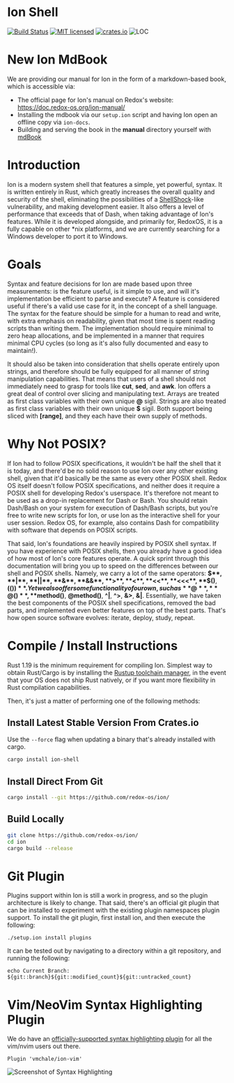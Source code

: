 # Ion Shell

[![Build Status](https://travis-ci.org/redox-os/ion.svg)](https://travis-ci.org/redox-os/ion)
[![MIT licensed](https://img.shields.io/badge/license-MIT-blue.svg)](./LICENSE)
[![crates.io](http://meritbadge.herokuapp.com/ion-shell)](https://crates.io/crates/ion-shell)
![LOC](https://tokei.rs/b1/github/redox-os/ion)

# New Ion MdBook

We are providing our manual for Ion in the form of a markdown-based book, which is accessible via:

- The official page for Ion's manual on Redox's website: https://doc.redox-os.org/ion-manual/
- Installing the mdbook via our `setup.ion` script and having Ion open an offline copy via `ion-docs`.
- Building and serving the book in the **manual** directory yourself with [mdBook](https://github.com/azerupi/mdBook)

# Introduction

Ion is a modern system shell that features a simple, yet powerful, syntax. It is written entirely
in Rust, which greatly increases the overall quality and security of the shell, eliminating the
possibilities of a [ShellShock](http://www.wikiwand.com/en/Shellshock_(software_bug))-like vulnerability, and making development easier. It also
offers a level of performance that exceeds that of Dash, when taking advantage of Ion's features.
While it is developed alongside, and primarily for, RedoxOS, it is a fully capable on other *nix
platforms, and we are currently searching for a Windows developer to port it to Windows.

# Goals

Syntax and feature decisions for Ion are made based upon three measurements: is the feature useful,
is it simple to use, and will it's implementation be efficient to parse and execute? A feature is
considered useful if there's a valid use case for it, in the concept of a shell language. The
syntax for the feature should be simple for a human to read and write, with extra emphasis on
readability, given that most time is spent reading scripts than writing them. The implementation
should require minimal to zero heap allocations, and be implemented in a manner that requires
minimal CPU cycles (so long as it's also fully documented and easy to maintain!).

It should also be taken into consideration that shells operate entirely upon strings, and therefore
should be fully equipped for all manner of string manipulation capabilities. That means that users
of a shell should not immediately need to grasp for tools like **cut**, **sed**, and **awk**. Ion
offers a great deal of control over slicing and manipulating text. Arrays are treated as first
class variables with their own unique **@** sigil. Strings are also treated as first class
variables with their own unique **$** sigil. Both support being sliced with **[range]**, and they
each have their own supply of methods.

# Why Not POSIX?

If Ion had to follow POSIX specifications, it wouldn't be half the shell that it is today, and
there'd be no solid reason to use Ion over any other existing shell, given that it'd basically be
the same as every other POSIX shell. Redox OS itself doesn't follow POSIX specifications, and
neither does it require a POSIX shell for developing Redox's userspace. It's therefore not meant
to be used as a drop-in replacement for Dash or Bash. You should retain Dash/Bash on your system
for execution of Dash/Bash scripts, but you're free to write new scripts for Ion, or use Ion as
the interactive shell for your user session. Redox OS, for example, also contains Dash for
compatibility with software that depends on POSIX scripts.

That said, Ion's foundations are heavily inspired by POSIX shell syntax. If you have experience
with POSIX shells, then you already have a good idea of how most of Ion's core features operate. A
quick sprint through this documentation will bring you up to speed on the differences between our
shell and POSIX shells. Namely, we carry a lot of the same operators: **$**, **|**, **||**, **&**,
**&&**, **>**, **<**, **<<**, **<<<**, **$()**, **$(())**.  Yet we also offer some functionality
of our own, such as **@**, **@()**, **$method()**, **@method()**, **^|**, **^>**, **&>**, **&|**.
Essentially, we have taken the best components of the POSIX shell specifications, removed the bad
parts, and implemented even better features on top of the best parts. That's how open source
software evolves: iterate, deploy, study, repeat.

# Compile / Install Instructions

Rust 1.19 is the minimum requirement for compiling Ion. Simplest way to obtain Rust/Cargo is by
installing the [Rustup toolchain manager](https://rustup.rs/), in the event that your OS does
not ship Rust natively, or if you want more flexibility in Rust compilation capabilities.

Then, it's just a matter of performing one of the following methods:

## Install Latest Stable Version From Crates.io

Use the `--force` flag when updating a binary that's already installed with cargo.

```sh
cargo install ion-shell
```

## Install Direct From Git

```sh
cargo install --git https://github.com/redox-os/ion/
```

## Build Locally

```sh
git clone https://github.com/redox-os/ion/
cd ion
cargo build --release
```

# Git Plugin

Plugins support within Ion is still a work in progress, and so the plugin architecture is likely to change. That said,
there's an official git plugin that can be installed to experiment with the existing plugin namespaces plugin support.
To install the git plugin, first install ion, and then execute the following:

```ion
./setup.ion install plugins
```

It can be tested out by navigating to a directory within a git repository, and running the following:

```ion
echo Current Branch: ${git::branch}${git::modified_count}${git::untracked_count}
```

# Vim/NeoVim Syntax Highlighting Plugin

We do have an [officially-supported syntax highlighting plugin](https://github.com/vmchale/ion-vim) for all the
vim/nvim users out there.

```vimscript
Plugin 'vmchale/ion-vim'
```

![Screenshot of Syntax Highlighting](http://i.imgur.com/JzZp7WT.png)
